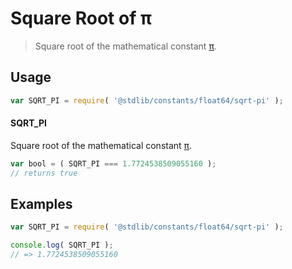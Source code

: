 <!--

@license Apache-2.0

Copyright (c) 2018 The Stdlib Authors.

Licensed under the Apache License, Version 2.0 (the "License");
you may not use this file except in compliance with the License.
You may obtain a copy of the License at

   http://www.apache.org/licenses/LICENSE-2.0

Unless required by applicable law or agreed to in writing, software
distributed under the License is distributed on an "AS IS" BASIS,
WITHOUT WARRANTIES OR CONDITIONS OF ANY KIND, either express or implied.
See the License for the specific language governing permissions and
limitations under the License.

-->

# Square Root of π

> Square root of the mathematical constant [π][@stdlib/constants/float64/pi].

<section class="usage">

## Usage

```javascript
var SQRT_PI = require( '@stdlib/constants/float64/sqrt-pi' );
```

#### SQRT_PI

Square root of the mathematical constant [π][@stdlib/constants/float64/pi].

```javascript
var bool = ( SQRT_PI === 1.7724538509055160 );
// returns true
```

</section>

<!-- /.usage -->

<section class="examples">

## Examples

<!-- TODO: better example -->

<!-- eslint no-undef: "error" -->

```javascript
var SQRT_PI = require( '@stdlib/constants/float64/sqrt-pi' );

console.log( SQRT_PI );
// => 1.7724538509055160
```

</section>

<!-- /.examples -->

<section class="links">

[@stdlib/constants/float64/pi]: https://www.npmjs.com/package/@stdlib/constants/tree/main/float64/pi

</section>

<!-- /.links -->
